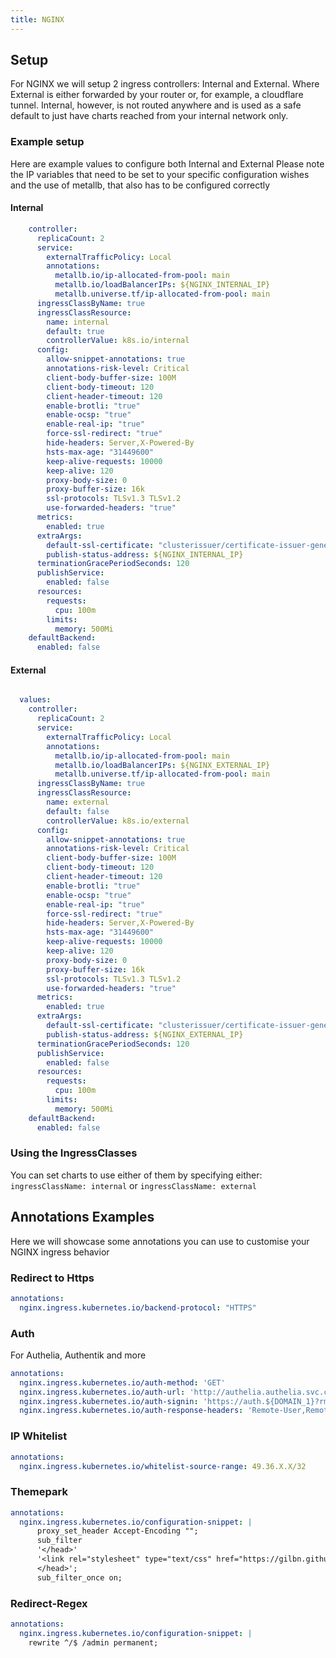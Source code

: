 ```yaml
---
title: NGINX
---
```


## Setup

For NGINX we will setup 2 ingress controllers: Internal and External.
Where External is either forwarded by your router or, for example, a cloudflare tunnel.
Internal, however, is not routed anywhere and is used as a safe default to just have charts reached from your internal network only.

### Example setup

Here are example values to configure both Internal and External
Please note the IP variables that need to be set to your specific configuration wishes and the use of metallb, that also has to be configured correctly

#### Internal

```yaml
    controller:
      replicaCount: 2
      service:
        externalTrafficPolicy: Local
        annotations:
          metallb.io/ip-allocated-from-pool: main
          metallb.io/loadBalancerIPs: ${NGINX_INTERNAL_IP}
          metallb.universe.tf/ip-allocated-from-pool: main
      ingressClassByName: true
      ingressClassResource:
        name: internal
        default: true
        controllerValue: k8s.io/internal
      config:
        allow-snippet-annotations: true
        annotations-risk-level: Critical
        client-body-buffer-size: 100M
        client-body-timeout: 120
        client-header-timeout: 120
        enable-brotli: "true"
        enable-ocsp: "true"
        enable-real-ip: "true"
        force-ssl-redirect: "true"
        hide-headers: Server,X-Powered-By
        hsts-max-age: "31449600"
        keep-alive-requests: 10000
        keep-alive: 120
        proxy-body-size: 0
        proxy-buffer-size: 16k
        ssl-protocols: TLSv1.3 TLSv1.2
        use-forwarded-headers: "true"
      metrics:
        enabled: true
      extraArgs:
        default-ssl-certificate: "clusterissuer/certificate-issuer-general-wildcard"
        publish-status-address: ${NGINX_INTERNAL_IP}
      terminationGracePeriodSeconds: 120
      publishService:
        enabled: false
      resources:
        requests:
          cpu: 100m
        limits:
          memory: 500Mi
    defaultBackend:
      enabled: false
```

#### External

```yaml

  values:
    controller:
      replicaCount: 2
      service:
        externalTrafficPolicy: Local
        annotations:
          metallb.io/ip-allocated-from-pool: main
          metallb.io/loadBalancerIPs: ${NGINX_EXTERNAL_IP}
          metallb.universe.tf/ip-allocated-from-pool: main
      ingressClassByName: true
      ingressClassResource:
        name: external
        default: false
        controllerValue: k8s.io/external
      config:
        allow-snippet-annotations: true
        annotations-risk-level: Critical
        client-body-buffer-size: 100M
        client-body-timeout: 120
        client-header-timeout: 120
        enable-brotli: "true"
        enable-ocsp: "true"
        enable-real-ip: "true"
        force-ssl-redirect: "true"
        hide-headers: Server,X-Powered-By
        hsts-max-age: "31449600"
        keep-alive-requests: 10000
        keep-alive: 120
        proxy-body-size: 0
        proxy-buffer-size: 16k
        ssl-protocols: TLSv1.3 TLSv1.2
        use-forwarded-headers: "true"
      metrics:
        enabled: true
      extraArgs:
        default-ssl-certificate: "clusterissuer/certificate-issuer-general-wildcard"
        publish-status-address: ${NGINX_EXTERNAL_IP}
      terminationGracePeriodSeconds: 120
      publishService:
        enabled: false
      resources:
        requests:
          cpu: 100m
        limits:
          memory: 500Mi
    defaultBackend:
      enabled: false
```

### Using the IngressClasses

You can set charts to use either of them by specifying either:
`ingressClassName: internal`
or
`ingressClassName: external`

## Annotations Examples

Here we will showcase some annotations you can use to customise your NGINX ingress behavior

### Redirect to Https

```yaml
annotations:
  nginx.ingress.kubernetes.io/backend-protocol: "HTTPS"
```

### Auth

For Authelia, Authentik and more

```yaml
annotations:
  nginx.ingress.kubernetes.io/auth-method: 'GET'
  nginx.ingress.kubernetes.io/auth-url: 'http://authelia.authelia.svc.cluster.local:9091/api/verify'
  nginx.ingress.kubernetes.io/auth-signin: 'https://auth.${DOMAIN_1}?rm=$request_method'
  nginx.ingress.kubernetes.io/auth-response-headers: 'Remote-User,Remote-Name,Remote-Groups,Remote-Email'
```

### IP Whitelist

```yaml
annotations:
  nginx.ingress.kubernetes.io/whitelist-source-range: 49.36.X.X/32
```

### Themepark

```yaml
annotations:
  nginx.ingress.kubernetes.io/configuration-snippet: |
      proxy_set_header Accept-Encoding "";
      sub_filter
      '</head>'
      '<link rel="stylesheet" type="text/css" href="https://gilbn.github.io/theme.park/CSS/themes/APP_NAME/THEME.css">
      </head>';
      sub_filter_once on;
```

### Redirect-Regex

```yaml
annotations:
  nginx.ingress.kubernetes.io/configuration-snippet: |
    rewrite ^/$ /admin permanent;
```
